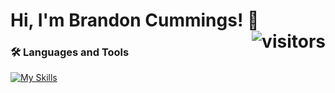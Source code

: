# Hi, I'm Brandon Cummings! 👋 <span style="float: right;">![visitors](https://visitor-badge.laobi.icu/badge?page_id=rbcmgs_visitor_badge_simple&left_color=royalblue&right_color=black)</span>

### :hammer_and_wrench: Languages and Tools

[![My Skills](https://skillicons.dev/icons?i=ae,ai,ps,pr,alpinejs,angular,ansible,apollo,apple,arch,aws,azure,babel,bash,bootstrap,bsd,c,cs,cpp,cloudflare,cmake,codepen,css,debian,discord,docker,dotnet,elasticsearch,express,fastapi,figma,firebase,gcp,git,github,githubactions,gitlab,graphql,gulp,heroku,html,htmx,ipfs,js,jest,jquery,kafka,kali,kubernetes,less,linux,lua,md,materialui,mint,mongodb,mysql,nginx,nodejs,npm,perl,php,postgres,postman,powershell,py,pycharm,pytorch,r,react,redhat,redis,redux,regex,sass,sqlite,styledcomponents,sublime,sequelize,solidity,svg,tailwind,tensorflow,ts,ubuntu,unity,unreal,vercel,vim,visualstudio,vscode,vue,webpack,windows,wordpress,yarn)](https://skillicons.dev)
